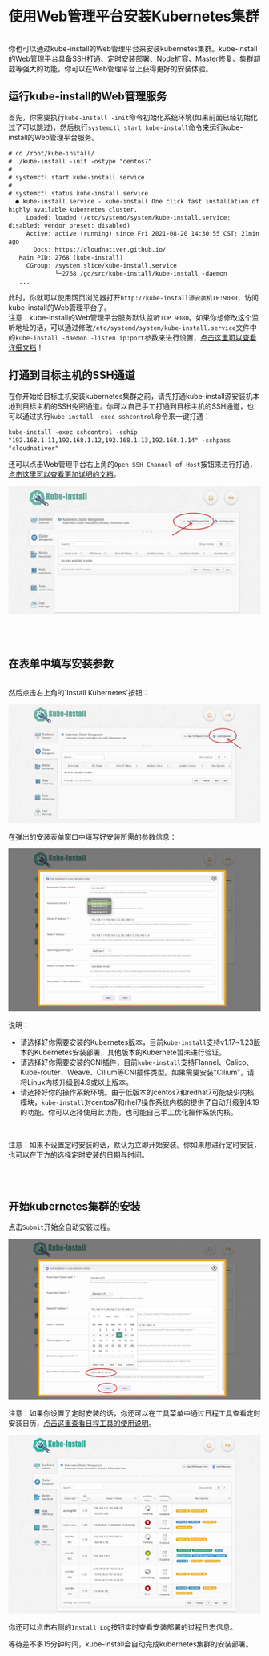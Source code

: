 
# 使用Web管理平台安装Kubernetes集群

<br>
你也可以通过kube-install的Web管理平台来安装kubernetes集群。kube-install的Web管理平台具备SSH打通、定时安装部署、Node扩容、Master修复、集群卸载等强大的功能，你可以在Web管理平台上获得更好的安装体验。
<br>

## 运行kube-install的Web管理服务

首先，你需要执行`kube-install -init`命令初始化系统环境(如果前面已经初始化过了可以跳过)，然后执行`systemctl start kube-install`命令来运行kube-install的Web管理平台服务。

```
# cd /root/kube-install/
# ./kube-install -init -ostype "centos7"
#
# systemctl start kube-install.service
#
# systemctl status kube-install.service
  ● kube-install.service - kube-install One click fast installation of highly available kubernetes cluster.
     Loaded: loaded (/etc/systemd/system/kube-install.service; disabled; vendor preset: disabled)
     Active: active (running) since Fri 2021-08-20 14:30:55 CST; 21min ago
       Docs: https://cloudnativer.github.io/
   Main PID: 2768 (kube-install)
     CGroup: /system.slice/kube-install.service
             └─2768 /go/src/kube-install/kube-install -daemon
   ...

```

此时，你就可以使用网页浏览器打开`http://kube-install源安装机IP:9080`，访问kube-install的Web管理平台了。
<br>
注意：kube-install的Web管理平台服务默认监听`TCP 9080`。如果你想修改这个监听地址的话，可以通过修改`/etc/systemd/system/kube-install.service`文件中的`kube-install -daemon -listen ip:port`参数来进行设置，<a href="docs/systemd0.7.md">点击这里可以查看详细文档</a>！<br>

## 打通到目标主机的SSH通道

在你开始给目标主机安装kubernetes集群之前，请先打通kube-install源安装机本地到目标主机的SSH免密通道。你可以自己手工打通到目标主机的SSH通道，也可以通过执行`kube-install -exec sshcontrol`命令来一键打通：<br>

```
kube-install -exec sshcontrol -sship "192.168.1.11,192.168.1.12,192.168.1.13,192.168.1.14" -sshpass "cloudnativer"
```

还可以点击Web管理平台右上角的`Open SSH Channel of Host`按钮来进行打通，<a href="docs/webssh0.7.md">点击这里可以查看更加详细的文档</a>。

![kube-dashboard](images/webssh001.jpg)

<br>
<br>

## 在表单中填写安装参数

<br>
然后点击右上角的`Install Kubernetes`按钮：

![kube-dashboard](images/webinstall001.jpg)

在弹出的安装表单窗口中填写好安装所需的参数信息：

![kube-dashboard](images/webinstall003.png)

说明：

* 请选择好你需要安装的Kubernetes版本，目前`kube-install`支持v1.17~1.23版本的Kubernetes安装部署，其他版本的Kubernete暂未进行验证。
* 请选择好你需要安装的CNI插件，目前`kube-install`支持Flannel、Calico、Kube-router、Weave、Cilium等CNI插件类型。如果需要安装“Cilium”，请将Linux内核升级到4.9或以上版本。
* 请选择好你的操作系统环境。由于低版本的centos7和redhat7可能缺少内核模块，`kube-install`对centos7和rhel7操作系统内核的提供了自动升级到4.19的功能，你可以选择使用此功能，也可能自己手工优化操作系统内核。

<br>

注意：如果不设置定时安装的话，默认为立即开始安装。你如果想进行定时安装，也可以在下方的选择定时安装的日期与时间。

<br>
<br>

## 开始kubernetes集群的安装

点击`Submit`开始全自动安装过程。

![kube-dashboard](images/webinstall004.jpg)

注意：如果你设置了定时安装的话，你还可以在工具菜单中通过日程工具查看定时安装日历，<a href="schedule0.7.md">点击这里查看日程工具的使用说明</a>。<br>

![kube-dashboard](images/webinstall002.jpg)

你还可以点击右侧的`Install Log`按钮实时查看安装部署的过程日志信息。<br>

等待差不多15分钟时间，kube-install会自动完成kubernetes集群的安装部署。

<br>
<br>
<br>

